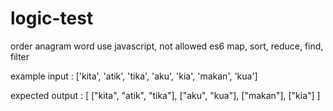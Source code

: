 # logic-test

order anagram word use javascript, not allowed es6 map, sort, reduce, find, filter

example input :
['kita', 'atik', 'tika', 'aku', 'kia', 'makan', 'kua']

expected output : 
[
  ["kita", "atik", "tika"],
  ["aku", "kua"],
  ["makan"],
  ["kia"]
]
